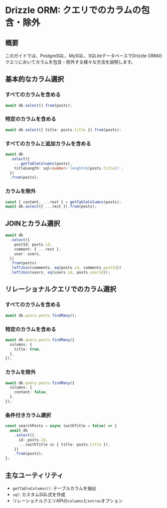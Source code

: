 # Drizzle ORM: クエリでのカラムの包含・除外

## 概要
このガイドでは、PostgreSQL、MySQL、SQLiteデータベースでDrizzle ORMのクエリにおいてカラムを包含・除外する様々な方法を説明します。

## 基本的なカラム選択

### すべてのカラムを含める
```typescript
await db.select().from(posts);
```

### 特定のカラムを含める
```typescript
await db.select({ title: posts.title }).from(posts);
```

### すべてのカラムと追加カラムを含める
```typescript
await db
  .select({
    ...getTableColumns(posts),
    titleLength: sql<number>`length(${posts.title})`,
  })
  .from(posts);
```

### カラムを除外
```typescript
const { content, ...rest } = getTableColumns(posts);
await db.select({ ...rest }).from(posts);
```

## JOINとカラム選択
```typescript
await db
  .select({
    postId: posts.id,
    comment: { ...rest },
    user: users,
  })
  .from(posts)
  .leftJoin(comments, eq(posts.id, comments.postId))
  .leftJoin(users, eq(users.id, posts.userId));
```

## リレーショナルクエリでのカラム選択

### すべてのカラムを含める
```typescript
await db.query.posts.findMany();
```

### 特定のカラムを含める
```typescript
await db.query.posts.findMany({
  columns: {
    title: true,
  },
});
```

### カラムを除外
```typescript
await db.query.posts.findMany({
  columns: {
    content: false,
  },
});
```

### 条件付きカラム選択
```typescript
const searchPosts = async (withTitle = false) => {
  await db
    .select({
      id: posts.id,
      ...(withTitle && { title: posts.title }),
    })
    .from(posts);
};
```

## 主なユーティリティ
- `getTableColumns()`: テーブルカラムを抽出
- `sql`: カスタムSQL式を作成
- リレーショナルクエリAPIの`columns`と`extras`オプション
